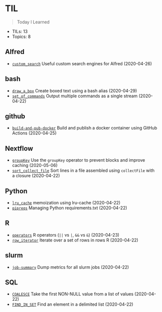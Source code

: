 # TIL
> Today I Learned

* TILs: 13
* Topics: 8

## Alfred

* [`custom_search`](Alfred/custom_search.md) Useful custom search engines for Alfred (2020-04-26)

## bash

* [`draw_a_box`](bash/draw_a_box.md) Create boxed text using a bash alias (2020-04-29)
* [`set_of_commands`](bash/set_of_commands.md) Output multiple commands as a single stream (2020-04-22)

## github

* [`build-and-pub-docker`](github/build-and-pub-docker.md) Build and publish a docker container using GitHub Actions (2020-04-25)

## Nextflow

* [`groupKey`](Nextflow/groupKey.md) Use the `groupKey` operator to prevent blocks and improve caching (2020-05-06)
* [`sort_collect_file`](Nextflow/sort_collect_file.md) Sort lines in a file assembled using `collectFile` with a closure (2020-04-22)

## Python

* [`lru_cache`](Python/lru_cache.md) memoization using lru-cache (2020-04-22)
* [`pipreqs`](Python/pipreqs.md) Managing Python requirements.txt (2020-04-22)

## R

* [`operators`](R/operators.md) R operators (`||` vs `|`, `&&` vs `&`) (2020-04-23)
* [`row_iterator`](R/row_iterator.md) Iterate over a set of rows in rows R (2020-04-22)

## slurm

* [`job-summary`](slurm/job-summary.md) Dump metrics for all slurm jobs (2020-04-22)

## SQL

* [`COALESCE`](SQL/COALESCE.md) Take the first NON-NULL value from a list of values (2020-04-22)
* [`FIND_IN_SET`](SQL/FIND_IN_SET.md) Find an element in a delimited list (2020-04-22)

